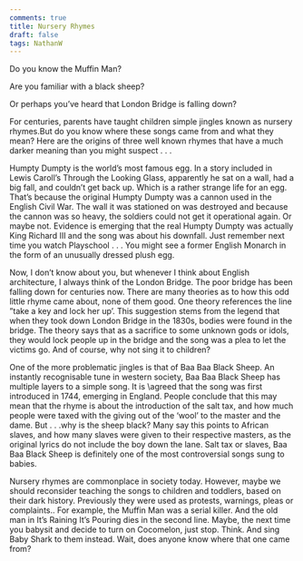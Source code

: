 ```yaml
---
comments: true
title: Nursery Rhymes
draft: false
tags: NathanW
---
```


Do you know the Muffin Man?

Are you familiar with a black sheep?

Or perhaps you’ve heard that London Bridge is falling down?

For centuries, parents have taught children simple jingles known as nursery rhymes.But do you know where these songs came from and what they mean? Here are the origins of three well known rhymes that have a much darker meaning than you might suspect . . .

Humpty Dumpty is the world’s most famous egg. In a story included in Lewis Caroll’s Through the Looking Glass, apparently he sat on a wall, had a big fall, and couldn’t get back up. Which is a rather strange life for an egg. That’s because the original Humpty Dumpty was a cannon used in the English Civil War. The wall it was stationed on was destroyed and because the cannon was so heavy, the soldiers could not get it operational again. Or maybe not. Evidence is emerging that the real Humpty Dumpty was actually King Richard III and the song was about his downfall. Just remember next time you watch Playschool . . . You might see a former English Monarch in the form of an unusually dressed plush egg.

Now, I don’t know about you, but whenever I think about English architecture, I always think of the London Bridge. The poor bridge has been falling down for centuries now. There are many theories as to how this odd little rhyme came about, none of them good. One theory references the line ”take a key and lock her up’. This suggestion stems from the legend that when they took down London Bridge in the 1830s, bodies were found in the bridge. The theory says that as a sacrifice to some unknown gods or idols, they would lock people up in the bridge and the song was a plea to let the victims go. And of course, why not sing it to children? 

One of the more problematic jingles is that of Baa Baa Black Sheep. An instantly recognisable tune in western society, Baa Baa Black Sheep has multiple layers to a simple song. It is \agreed that the song was first introduced in 1744, emerging in England. People conclude that this may mean that the rhyme is about the introduction of the salt tax, and how much people were taxed with the giving out of the ‘wool’ to the master and the dame. But . . .why is the sheep black? Many say this points to African slaves, and how many slaves were given to their respective masters, as the original lyrics do not include the boy down the lane. Salt tax or slaves, Baa Baa Black Sheep is definitely one of the most controversial songs sung to babies.

Nursery rhymes are commonplace in society today. However, maybe we should reconsider teaching the songs to children and toddlers, based on their dark history. Previously they were used as protests, warnings, pleas or complaints.. For example, the Muffin Man was a serial killer. And the old man in It’s Raining It’s Pouring dies in the second line. Maybe, the next time you babysit and decide to turn on Cocomelon, just stop. Think. And sing Baby Shark to them instead. Wait, does anyone know where that one came from?


